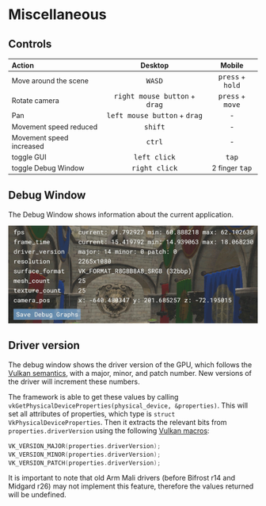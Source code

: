 <!--
- Copyright (c) 2019, Arm Limited and Contributors
-
- SPDX-License-Identifier: MIT
-
- Permission is hereby granted, free of charge,
- to any person obtaining a copy of this software and associated documentation files (the "Software"),
- to deal in the Software without restriction, including without limitation the rights to
- use, copy, modify, merge, publish, distribute, sublicense, and/or sell copies of the Software,
- and to permit persons to whom the Software is furnished to do so, subject to the following conditions:
-
- The above copyright notice and this permission notice shall be included in all copies or substantial portions of the Software.
-
- THE SOFTWARE IS PROVIDED "AS IS", WITHOUT WARRANTY OF ANY KIND, EXPRESS OR IMPLIED,
- INCLUDING BUT NOT LIMITED TO THE WARRANTIES OF MERCHANTABILITY,
- FITNESS FOR A PARTICULAR PURPOSE AND NONINFRINGEMENT.
- IN NO EVENT SHALL THE AUTHORS OR COPYRIGHT HOLDERS BE LIABLE FOR ANY CLAIM, DAMAGES OR OTHER LIABILITY,
- WHETHER IN AN ACTION OF CONTRACT, TORT OR OTHERWISE, ARISING FROM,
- OUT OF OR IN CONNECTION WITH THE SOFTWARE OR THE USE OR OTHER DEALINGS IN THE SOFTWARE.
-
-->

# Miscellaneous

## Controls

| Action                   |                     Desktop                     |               Mobile               |
| :----------------------- | :---------------------------------------------: | :--------------------------------: |
| Move around the scene    |                 <kbd>WASD</kbd>                 | <kbd>press</kbd> + <kbd>hold</kbd> |
| Rotate camera            | <kbd>right mouse button</kbd> + <kbd>drag</kbd> | <kbd>press</kbd> + <kbd>move</kbd> |
| Pan                      | <kbd>left mouse button</kbd> + <kbd>drag</kbd>  |                 -                  |
| Movement speed reduced   |                <kbd>shift</kbd>                 |                 -                  |
| Movement speed increased |                 <kbd>ctrl</kbd>                 |                 -                  |
| toggle GUI               |              <kbd>left click</kbd>              |           <kbd>tap</kbd>           |
| toggle Debug Window      |             <kbd>right click</kbd>              |      2 finger <kbd>tap</kbd>       |

## Debug Window

The Debug Window shows information about the current application.

![Debug Window](./images/debug-window.png)

## Driver version

The debug window shows the driver version of the GPU, which follows the [Vulkan semantics](https://vulkan.lunarg.com/doc/view/1.0.26.0/linux/vkspec.chunked/ch02s09.html), with a major, minor, and patch number. New versions of the driver will increment these numbers.

The framework is able to get these values by calling `vkGetPhysicalDeviceProperties(physical_device, &properties)`. This will set all attributes of properties, which type is `struct VkPhysicalDeviceProperties`. Then it extracts the relevant bits from `properties.driverVersion` using the following [Vulkan macros](https://vulkan.lunarg.com/doc/view/1.0.26.0/linux/vkspec.chunked/apds03.html#boilerplate-versions):

```c
VK_VERSION_MAJOR(properties.driverVersion);
VK_VERSION_MINOR(properties.driverVersion);
VK_VERSION_PATCH(properties.driverVersion);
```

It is important to note that old Arm Mali drivers (before Bifrost r14 and Midgard r26) may not implement this feature, therefore the values returned will be undefined.
